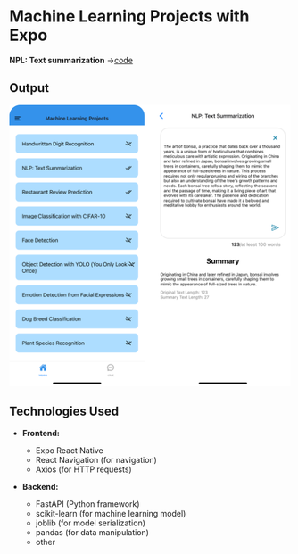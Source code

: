 # Machine Learning Projects with Expo

<!-- list the project with link of code -->

**NPL: Text summarization** ->[code](https://github.com/LeahDeshar/Expo-ML/blob/master/server/textsummary/main.ipynb)

<!-- insert link -->

## Output

![image](images/o.png)

## Technologies Used

- **Frontend:**

  - Expo React Native
  - React Navigation (for navigation)
  - Axios (for HTTP requests)

- **Backend:**
  - FastAPI (Python framework)
  - scikit-learn (for machine learning model)
  - joblib (for model serialization)
  - pandas (for data manipulation)
  - other
